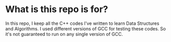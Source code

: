 # What is this repo is for?
In this repo, I keep all the C++ codes I've written to learn Data Structures and Algorithms. I used different versions of GCC for testing these codes. So it's not guaranteed to run on any single version of GCC. 